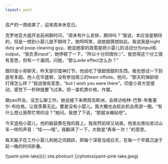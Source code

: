 ```yaml
---
layout: post
---
```


高产的一周结束了，迎来周末休息日。

克罗地亚大姐开会前闲聊时问，“周末有什么安排，期待吗？”我说，本应该是期待的，但是一想到小婴儿就不期待了。她呵呵笑，说她就猜想如此。我说我是night duty and poop cleaning guy。她说她家的政策是把小婴儿的活动分为input和output，“我负责input”，她停顿了一下，“所以十分同情你:）”。我觉得这个分工很有意思，但有一个漏洞，问她，“那么side effect怎么办？”

跟印度小哥聊天，昨天是印度神灯节，他说吃了很甜很甜的东西。我也想试一下到底有多甜。他人在华盛顿，没有参加周三的team offsite。他问，“那天的保龄球打得怎么样？”我说很有意思，“but I wish you were there”。印度小哥大受感动，感觉下一秒钟就要飞过来。但一查机票价格，作罢。

跟yao开会。没怎么聊工作。她说接下来两周去欧洲，会拜访柏林-巴黎-布鲁塞尔-布拉格，让我羡慕无比。要是没有小婴儿，我大概也会趁此机会周游一圈。“有什么想让我帮忙带的没？”她问。我想了下说，“那就冰箱贴吧”。

今天竖抱小婴儿，他的脑袋靠在我的肩上。我突然前倾又站直。他发出类似坐过山车一样的声音：“哇——哦”。我翻译了一下，大致是“再来一次！”的意思。

每天脑子在工作小婴儿和她之间跳跃，把每个深夜当成白天，在每一个早晨沉迷于前一晚的时间折叠。

![paint-pink-lake]({{ site.photourl }}/photos/paint-pink-lake.jpeg)